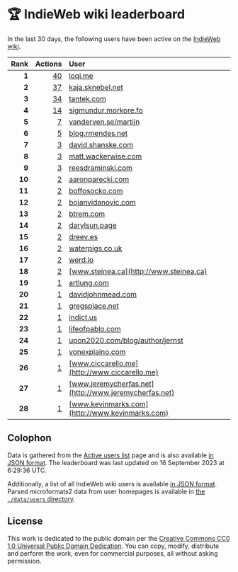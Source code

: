 # 🏆 IndieWeb wiki leaderboard

In the last 30 days, the following users have been active on the [IndieWeb wiki](https://indieweb.org).

| Rank | Actions | User |
|-----:|--------:|:-----|
| **1** | [40](https://indieweb.org/Special:Contributions/Loqi.me) | [loqi.me](http://loqi.me) |
| **2** | [37](https://indieweb.org/Special:Contributions/Kaja.sknebel.net) | [kaja.sknebel.net](http://kaja.sknebel.net) |
| **3** | [34](https://indieweb.org/Special:Contributions/Tantek.com) | [tantek.com](http://tantek.com) |
| **4** | [14](https://indieweb.org/Special:Contributions/Sigmundur.morkore.fo) | [sigmundur.morkore.fo](http://sigmundur.morkore.fo) |
| **5** | [7](https://indieweb.org/Special:Contributions/Vanderven.se_martijn) | [vanderven.se/martijn](http://vanderven.se/martijn) |
| **6** | [5](https://indieweb.org/Special:Contributions/Blog.rmendes.net) | [blog.rmendes.net](http://blog.rmendes.net) |
| **7** | [3](https://indieweb.org/Special:Contributions/David.shanske.com) | [david.shanske.com](http://david.shanske.com) |
| **8** | [3](https://indieweb.org/Special:Contributions/Matt.wackerwise.com) | [matt.wackerwise.com](http://matt.wackerwise.com) |
| **9** | [3](https://indieweb.org/Special:Contributions/Reesdraminski.com) | [reesdraminski.com](http://reesdraminski.com) |
| **10** | [2](https://indieweb.org/Special:Contributions/Aaronparecki.com) | [aaronparecki.com](http://aaronparecki.com) |
| **11** | [2](https://indieweb.org/Special:Contributions/Boffosocko.com) | [boffosocko.com](http://boffosocko.com) |
| **12** | [2](https://indieweb.org/Special:Contributions/Bojanvidanovic.com) | [bojanvidanovic.com](http://bojanvidanovic.com) |
| **13** | [2](https://indieweb.org/Special:Contributions/Btrem.com) | [btrem.com](http://btrem.com) |
| **14** | [2](https://indieweb.org/Special:Contributions/Darylsun.page) | [darylsun.page](http://darylsun.page) |
| **15** | [2](https://indieweb.org/Special:Contributions/Dreev.es) | [dreev.es](http://dreev.es) |
| **16** | [2](https://indieweb.org/Special:Contributions/Waterpigs.co.uk) | [waterpigs.co.uk](http://waterpigs.co.uk) |
| **17** | [2](https://indieweb.org/Special:Contributions/Werd.io) | [werd.io](http://werd.io) |
| **18** | [2](https://indieweb.org/Special:Contributions/Www.steinea.ca) | [www.steinea.ca](http://www.steinea.ca) |
| **19** | [1](https://indieweb.org/Special:Contributions/Artlung.com) | [artlung.com](http://artlung.com) |
| **20** | [1](https://indieweb.org/Special:Contributions/Davidjohnmead.com) | [davidjohnmead.com](http://davidjohnmead.com) |
| **21** | [1](https://indieweb.org/Special:Contributions/Gregsplace.net) | [gregsplace.net](http://gregsplace.net) |
| **22** | [1](https://indieweb.org/Special:Contributions/Indict.us) | [indict.us](http://indict.us) |
| **23** | [1](https://indieweb.org/Special:Contributions/Lifeofpablo.com) | [lifeofpablo.com](http://lifeofpablo.com) |
| **24** | [1](https://indieweb.org/Special:Contributions/Upon2020.com_blog_author_jernst) | [upon2020.com/blog/author/jernst](http://upon2020.com/blog/author/jernst) |
| **25** | [1](https://indieweb.org/Special:Contributions/Vonexplaino.com) | [vonexplaino.com](http://vonexplaino.com) |
| **26** | [1](https://indieweb.org/Special:Contributions/Www.ciccarello.me) | [www.ciccarello.me](http://www.ciccarello.me) |
| **27** | [1](https://indieweb.org/Special:Contributions/Www.jeremycherfas.net) | [www.jeremycherfas.net](http://www.jeremycherfas.net) |
| **28** | [1](https://indieweb.org/Special:Contributions/Www.kevinmarks.com) | [www.kevinmarks.com](http://www.kevinmarks.com) |


## Colophon

Data is gathered from the [Active users list](https://indieweb.org/Special:ActiveUsers) page and is also available [in JSON format](https://github.com/jgarber623/indieweb-wiki-leaderboard/blob/main/data/leaderboard.json). The leaderboard was last updated on 16 September 2023 at 6:29:36 UTC.

Additionally, a list of all IndieWeb wiki users is available [in JSON format](https://github.com/jgarber623/indieweb-wiki-leaderboard/blob/main/data/users.json). Parsed microformats2 data from user homepages is available in [the `./data/users` directory](https://github.com/jgarber623/indieweb-wiki-leaderboard/blob/main/data/users).

## License

This work is dedicated to the public domain per the [Creative Commons CC0 1.0 Universal Public Domain Dedication](https://creativecommons.org/publicdomain/zero/1.0/). You can copy, modify, distribute and perform the work, even for commercial purposes, all without asking permission.

